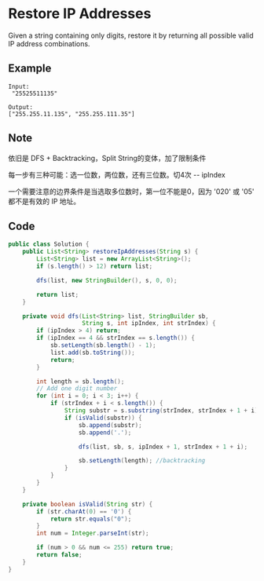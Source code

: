 # Restore IP Addresses

Given a string containing only digits, restore it by returning all possible valid IP address combinations.

## **Example**

```
Input:
 "25525511135"

Output:
["255.255.11.135", "255.255.111.35"]
```

## Note

依旧是 DFS + Backtracking，Split String的变体，加了限制条件

每一步有三种可能：选一位数，两位数，还有三位数。切4次 -- ipIndex

一个需要注意的边界条件是当选取多位数时，第一位不能是0，因为 '020' 或 '05' 都不是有效的 IP 地址。

## Code

```java
public class Solution {
    public List<String> restoreIpAddresses(String s) {
        List<String> list = new ArrayList<String>();
        if (s.length() > 12) return list;

        dfs(list, new StringBuilder(), s, 0, 0);

        return list;
    }

    private void dfs(List<String> list, StringBuilder sb, 
                     String s, int ipIndex, int strIndex) {
        if (ipIndex > 4) return;
        if (ipIndex == 4 && strIndex == s.length()) {
            sb.setLength(sb.length() - 1);
            list.add(sb.toString());
            return; 
        }

        int length = sb.length();
        // Add one digit number 
        for (int i = 0; i < 3; i++) {
            if (strIndex + i < s.length()) {
                String substr = s.substring(strIndex, strIndex + 1 + i);
                if (isValid(substr)) {
                    sb.append(substr);
                    sb.append('.');

                    dfs(list, sb, s, ipIndex + 1, strIndex + 1 + i);

                    sb.setLength(length); //backtracking
                }
            }
        }
    }

    private boolean isValid(String str) {
        if (str.charAt(0) == '0') {
            return str.equals("0");
        }
        int num = Integer.parseInt(str);

        if (num > 0 && num <= 255) return true;
        return false;
    }
}
```
